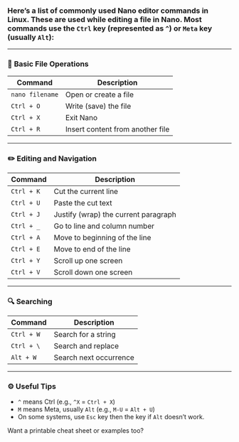 ### Here’s a list of commonly used **Nano editor commands** in Linux. These are used while editing a file in Nano. Most commands use the `Ctrl` key (represented as `^`) or `Meta` key (usually `Alt`):

---

### 📄 **Basic File Operations**
| Command               | Description                      |
|-----------------------|----------------------------------|
| `nano filename`       | Open or create a file            |
| `Ctrl + O`            | Write (save) the file            |
| `Ctrl + X`            | Exit Nano                        |
| `Ctrl + R`            | Insert content from another file |

---

### ✏️ **Editing and Navigation**
| Command               | Description                        |
|-----------------------|------------------------------------|
| `Ctrl + K`            | Cut the current line               |
| `Ctrl + U`            | Paste the cut text                 |
| `Ctrl + J`            | Justify (wrap) the current paragraph |
| `Ctrl + _`            | Go to line and column number       |
| `Ctrl + A`            | Move to beginning of the line      |
| `Ctrl + E`            | Move to end of the line            |
| `Ctrl + Y`            | Scroll up one screen               |
| `Ctrl + V`            | Scroll down one screen             |

---

### 🔍 **Searching**
| Command               | Description                      |
|-----------------------|----------------------------------|
| `Ctrl + W`            | Search for a string              |
| `Ctrl + \`            | Search and replace               |
| `Alt + W`             | Search next occurrence           |

---

### ⚙️ **Useful Tips**
- `^` means Ctrl (e.g., `^X` = `Ctrl + X`)
- `M` means Meta, usually `Alt` (e.g., `M-U` = `Alt + U`)
- On some systems, use `Esc` key then the key if `Alt` doesn’t work.

Want a printable cheat sheet or examples too?